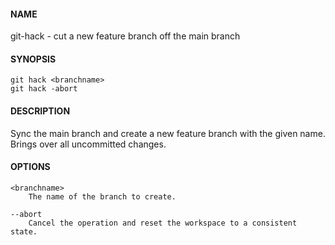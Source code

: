 #### NAME

git-hack - cut a new feature branch off the main branch

#### SYNOPSIS

```
git hack <branchname>
git hack -abort
```

#### DESCRIPTION

Sync the main branch and create a new feature branch with the given name.
Brings over all uncommitted changes.

#### OPTIONS

```
<branchname>
    The name of the branch to create.

--abort
    Cancel the operation and reset the workspace to a consistent state.
```
